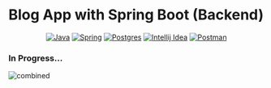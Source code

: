 # Blog App with Spring Boot (Backend)

<div align="center">

[![Java](https://img.shields.io/badge/Java-ED8B00?style=for-the-badge&logo=openjdk&logoColor=white)](Link)
[![Spring](https://img.shields.io/badge/Spring-6DB33F?style=for-the-badge&logo=spring&logoColor=white)](Link)
[![Postgres](https://img.shields.io/badge/PostgreSQL-316192?style=for-the-badge&logo=postgresql&logoColor=white)](Link)
[![Intellij Idea](https://img.shields.io/badge/IntelliJ_IDEA-000000.svg?style=for-the-badge&logo=intellij-idea&logoColor=white)](Link)
[![Postman](https://img.shields.io/badge/Postman-FF6C37?style=for-the-badge&logo=postman&logoColor=white)](Link)
</div>

### In Progress...
![combined](https://github.com/Marouane-Elgoumiri/Blog_App_SpringBoot/assets/96888594/51f3c7a0-a153-4d22-8d40-48edcdc809a6)
